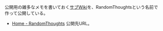 公開用の雑多なメモを書いておく[サブWiki](サブWiki.md)を、RandomThoughtsという名前で作って公開している。

- [Home - RandomThoughts](https://karino2.github.io/RandomThoughts/Home) 公開先URL。